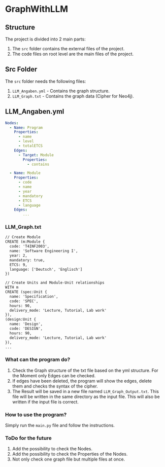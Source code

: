 # GraphWithLLM
## Structure
The project is divided into 2 main parts:
1. The `src` folder contains the external files of the project.
2. The code files on root level are the main files of the project.

## Src Folder
The `src` folder needs the following files:
1. `LLM_Angaben.yml` - Contains the graph structure.
2. `LLM_Graph.txt` - Contains the graph data (Cipher for Neo4j).


## LLM_Angaben.yml
```yaml
Nodes:
  - Name: Program
    Properties:
      - name
      - level
      - totalETCS
    Edges:
      - Target: Module
        Properties: 
          - contains

  - Name: Module
    Properties:
      - code
      - name
      - year
      - mandatory
      - ETCS
      - language
    Edges:
        ...
```

### LLM_Graph.txt
```txt
// Create Module
CREATE (m:Module {
  code: 'T4INF2003',
  name: 'Software Engineering I',
  year: 2,
  mandatory: true,
  ETCS: 9,
  language: ['Deutsch', 'Englisch']
})

// Create Units and Module-Unit relationships
WITH m
CREATE (spec:Unit {
  name: 'Specification',
  code: 'SPEC',
  hours: 90,
  delivery_mode: 'Lecture, Tutorial, Lab work'
}),
(design:Unit {
  name: 'Design',
  code: 'DESIGN',
  hours: 90,
  delivery_mode: 'Lecture, Tutorial, Lab work'
}),
...
```

### What can the program do?
1. Check the Graph structure of the txt file based on the yml structure. For the Moment only Edges can be checked.
2. If edges have been deleted, the program will show the edges, delete them and checks the syntax of the cipher.
3. The Result will be saved in a new file named `LLM_Graph_Output.txt`. This file will be written in the same directory as the input file. This will also be written if the input file is correct.

### How to use the program?
Simply run the `main.py` file and follow the instructions.

### ToDo for the future
1. Add the possibility to check the Nodes.
2. Add the possibility to check the Properties of the Nodes.
3. Not only check one graph file but multiple files at once.

